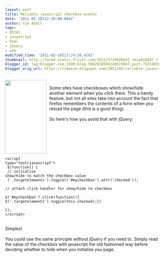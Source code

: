 ```yaml
---
layout: post
title: Reliable javascript checkbox events
date: '2011-05-18T22:30:00.004Z'
author: Tim Abell
tags:
- dhtml
- javascript
- html
- jQuery
- web
modified_time: '2011-05-18T23:24:56.428Z'
thumbnail: http://farm4.static.flickr.com/3652/5734606641_c61a818d47_t.jpg
blogger_id: tag:blogger.com,1999:blog-5082828566240519947.post-7525465672135952518
blogger_orig_url: https://timwise.blogspot.com/2011/05/reliable-javascript-checkbox-events.html
---
```


<a onblur="try {parent.deselectBloggerImageGracefully();} catch(e) {}" href="http://www.flickr.com/photos/tim_abell/5734606641/"><img style="float: left; margin: 0pt 10px 10px 0pt; cursor: pointer; width: 135px; height: 240px;" src="http://farm4.static.flickr.com/3652/5734606641_c61a818d47_m.jpg" alt="" border="0" /></a><br />Some sites have checkboxes which show/hide another element when you click them. This a handy feature, but not all sites take into account the fact that firefox remembers the contents of a form when you reload the page (this is a good thing).<br /><br />So here's how you avoid that with jQuery:<br /><br /><pre style="clear:both;"><code>&lt;script type="text/javascript"><br />    $(function() {<br />        // initialise show/hide to match the checkbox value<br />        $('.targetelements').toggle($('#mycheckbox').attr('checked'));<br />        // attach click handler for show/hide to checkbox<br />        $('#mycheckbox').click(function(){ $('.targetelements').toggle(this.checked);})<br />    });<br />&lt;/script>   </code></pre><br />Simples!<br /><br />You could use the same principle without jQuery if you need to. Simply read the value of the checkbox with javascript the old fashioned way before deciding whether to hide when you initialise you page.